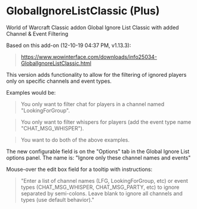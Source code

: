 # GlobalIgnoreListClassic (Plus)
World of Warcraft Classic addon Global Ignore List Classic with added Channel &amp; Event Filtering

Based on this add-on (12-10-19 04:37 PM, v1.13.3):
> https://www.wowinterface.com/downloads/info25034-GlobalIgnoreListClassic.html


This version adds functionality to allow for the filtering of ignored players only on specific channels and event types.

Examples would be:
> You only want to filter chat for players in a channel named "LookingForGroup".

> You only want to filter whispers for players (add the event type name "CHAT_MSG_WHISPER").

> You want to do both of the above examples.


The new configurable field is on the "Options" tab in the Global Ignore List options panel.  The name is:
"Ignore only these channel names and events"

Mouse-over the edit box field for a tooltip with instructions:
> "Enter a list of channel names (LFG, LookingForGroup, etc) or event types (CHAT_MSG_WHISPER, CHAT_MSG_PARTY, etc) to ignore separated by semi-colons. Leave blank to ignore all channels and types (use default behavior)."
